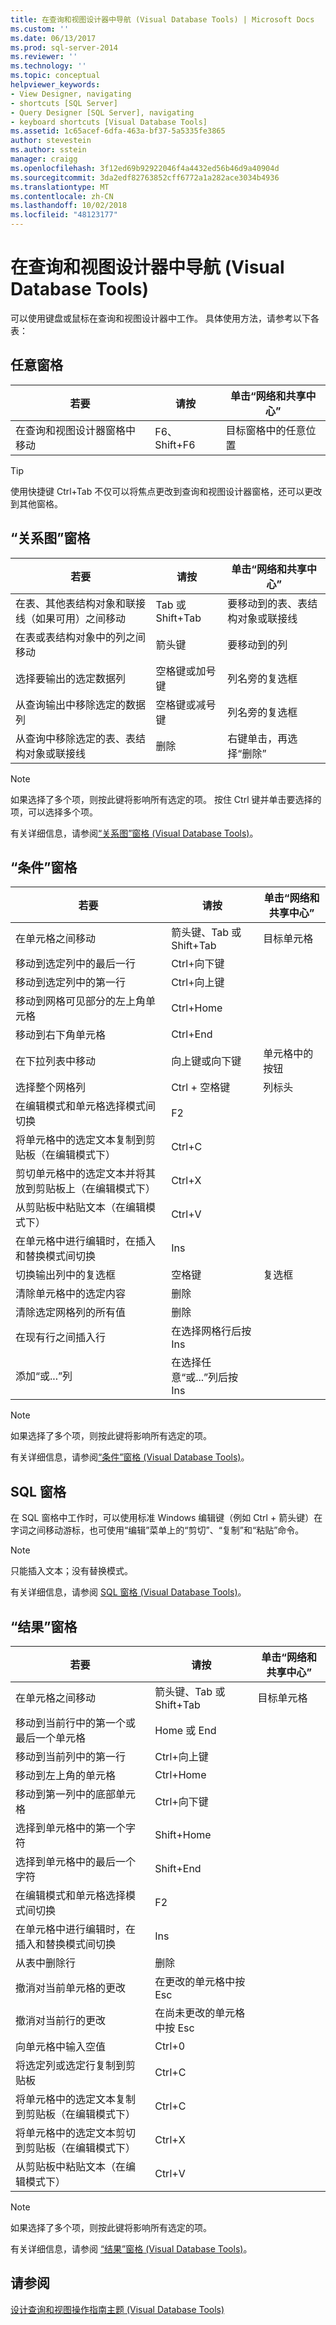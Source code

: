 ```yaml
---
title: 在查询和视图设计器中导航 (Visual Database Tools) | Microsoft Docs
ms.custom: ''
ms.date: 06/13/2017
ms.prod: sql-server-2014
ms.reviewer: ''
ms.technology: ''
ms.topic: conceptual
helpviewer_keywords:
- View Designer, navigating
- shortcuts [SQL Server]
- Query Designer [SQL Server], navigating
- keyboard shortcuts [Visual Database Tools]
ms.assetid: 1c65acef-6dfa-463a-bf37-5a5335fe3865
author: stevestein
ms.author: sstein
manager: craigg
ms.openlocfilehash: 3f12ed69b92922046f4a4432ed56b46d9a40904d
ms.sourcegitcommit: 3da2edf82763852cff6772a1a282ace3034b4936
ms.translationtype: MT
ms.contentlocale: zh-CN
ms.lasthandoff: 10/02/2018
ms.locfileid: "48123177"
---
```

# <a name="navigate-in-the-query-and-view-designer-visual-database-tools"></a>在查询和视图设计器中导航 (Visual Database Tools)
  可以使用键盘或鼠标在查询和视图设计器中工作。 具体使用方法，请参考以下各表：  
  
## <a name="any-pane"></a>任意窗格  
  
|**若要**|**请按**|**单击“网络和共享中心”**|  
|------------|---------------|---------------|  
|在查询和视图设计器窗格中移动|F6、Shift+F6|目标窗格中的任意位置|  
  
> [!TIP]  
>  使用快捷键 Ctrl+Tab 不仅可以将焦点更改到查询和视图设计器窗格，还可以更改到其他窗格。  
  
## <a name="diagram-pane"></a>“关系图”窗格  
  
|**若要**|**请按**|**单击“网络和共享中心”**|  
|------------|---------------|---------------|  
|在表、其他表结构对象和联接线（如果可用）之间移动|Tab 或 Shift+Tab|要移动到的表、表结构对象或联接线|  
|在表或表结构对象中的列之间移动|箭头键|要移动到的列|  
|选择要输出的选定数据列|空格键或加号键|列名旁的复选框|  
|从查询输出中移除选定的数据列|空格键或减号键|列名旁的复选框|  
|从查询中移除选定的表、表结构对象或联接线|删除|右键单击，再选择“删除”|  
  
> [!NOTE]  
>  如果选择了多个项，则按此键将影响所有选定的项。 按住 Ctrl 键并单击要选择的项，可以选择多个项。  
  
 有关详细信息，请参阅[“关系图”窗格 (Visual Database Tools)](visual-database-tools.md)。  
  
## <a name="criteria-pane"></a>“条件”窗格  
  
|若要|请按|单击“网络和共享中心”|  
|--------|-----------|-----------|  
|在单元格之间移动|箭头键、Tab 或 Shift+Tab|目标单元格|  
|移动到选定列中的最后一行|Ctrl+向下键||  
|移动到选定列中的第一行|Ctrl+向上键||  
|移动到网格可见部分的左上角单元格|Ctrl+Home||  
|移动到右下角单元格|Ctrl+End||  
|在下拉列表中移动|向上键或向下键|单元格中的按钮|  
|选择整个网格列|Ctrl + 空格键|列标头|  
|在编辑模式和单元格选择模式间切换|F2||  
|将单元格中的选定文本复制到剪贴板（在编辑模式下）|Ctrl+C||  
|剪切单元格中的选定文本并将其放到剪贴板上（在编辑模式下）|Ctrl+X||  
|从剪贴板中粘贴文本（在编辑模式下）|Ctrl+V||  
|在单元格中进行编辑时，在插入和替换模式间切换|Ins||  
|切换输出列中的复选框|空格键|复选框|  
|清除单元格中的选定内容|删除||  
|清除选定网格列的所有值|删除||  
|在现有行之间插入行|在选择网格行后按 Ins||  
|添加“或...”列|在选择任意“或...”列后按 Ins||  
  
> [!NOTE]  
>  如果选择了多个项，则按此键将影响所有选定的项。  
  
 有关详细信息，请参阅[“条件”窗格 (Visual Database Tools)](criteria-pane-visual-database-tools.md)。  
  
## <a name="sql-pane"></a>SQL 窗格  
 在 SQL 窗格中工作时，可以使用标准 Windows 编辑键（例如 Ctrl + 箭头键）在字词之间移动游标，也可使用“编辑”菜单上的“剪切”、“复制”和“粘贴”命令。  
  
> [!NOTE]  
>  只能插入文本；没有替换模式。  
  
 有关详细信息，请参阅 [ SQL 窗格 (Visual Database Tools)](sql-pane-visual-database-tools.md)。  
  
## <a name="results-pane"></a>“结果”窗格  
  
|**若要**|**请按**|**单击“网络和共享中心”**|  
|------------|---------------|---------------|  
|在单元格之间移动|箭头键、Tab 或 Shift+Tab|目标单元格|  
|移动到当前行中的第一个或最后一个单元格|Home 或 End||  
|移动到当前列中的第一行|Ctrl+向上键||  
|移动到左上角的单元格|Ctrl+Home||  
|移动到第一列中的底部单元格|Ctrl+向下键||  
|选择到单元格中的第一个字符|Shift+Home||  
|选择到单元格中的最后一个字符|Shift+End||  
|在编辑模式和单元格选择模式间切换|F2||  
|在单元格中进行编辑时，在插入和替换模式间切换|Ins||  
|从表中删除行|删除||  
|撤消对当前单元格的更改|在更改的单元格中按 Esc||  
|撤消对当前行的更改|在尚未更改的单元格中按 Esc||  
|向单元格中输入空值|Ctrl+0||  
|将选定列或选定行复制到剪贴板|Ctrl+C||  
|将单元格中的选定文本复制到剪贴板（在编辑模式下）|Ctrl+C||  
|将单元格中的选定文本剪切到剪贴板（在编辑模式下）|Ctrl+X||  
|从剪贴板中粘贴文本（在编辑模式下）|Ctrl+V||  
  
> [!NOTE]  
>  如果选择了多个项，则按此键将影响所有选定的项。  
  
 有关详细信息，请参阅 [“结果”窗格 (Visual Database Tools)](results-pane-visual-database-tools.md)。  
  
## <a name="see-also"></a>请参阅  
 [设计查询和视图操作指南主题 (Visual Database Tools)](design-queries-and-views-how-to-topics-visual-database-tools.md)  
  
  
